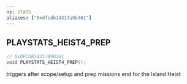 ```yaml
---
ns: STATS
aliases: ["0xdfcdb14317a9b361"]
---
```

## PLAYSTATS_HEIST4_PREP

```c
// 0xDFCDB14317A9B361
void PLAYSTATS_HEIST4_PREP();
```

triggers after scope/setup and prep missions end for the Island Heist

